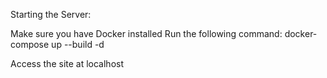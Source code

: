 Starting the Server:

Make sure you have Docker installed
Run the following command:
docker-compose up --build -d

Access the site at localhost
